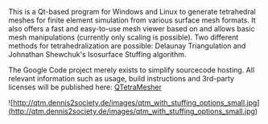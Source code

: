 This is a Qt-based program for Windows and Linux to generate tetrahedral meshes for finite element simulation from various surface mesh formats. It also offers a fast and easy-to-use mesh viewer based on  and allows basic mesh manipulations (currently only scaling is possible).
Two different methods for tetrahedralization are possible: Delaunay Triangulation and Johnathan Shewchuk's Isosurface Stuffing algorithm.

The Google Code project merely exists to simplify sourcecode hosting.
All relevant information such as usage, build instructions and 3rd-party licenses will
be published here: [QTetraMesher](http://qtm.dennis2society.de)

![http://qtm.dennis2society.de/images/qtm_with_stuffing_options_small.jpg](http://qtm.dennis2society.de/images/qtm_with_stuffing_options_small.jpg)